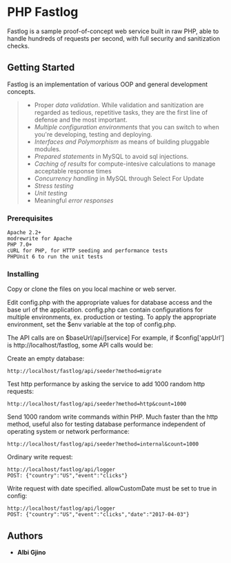 # PHP Fastlog

Fastlog is a sample proof-of-concept web service built in raw PHP, able to handle hundreds of requests
per second, with full security and sanitization checks.

## Getting Started

Fastlog is an implementation of various OOP and general development concepts.
> - Proper *data validation*. While validation and sanitization are regarded as tedious, repetitive tasks, they are the first line of defense and the most important.
> - *Multiple configuration environments* that you can switch to when you're developing, testing and deploying.
> - *Interfaces and Polymorphism* as means of building pluggable modules.
> - *Prepared statements* in MySQL to avoid sql injections.
> - *Caching of results* for compute-intesive calculations to manage acceptable response times
> - *Concurrency handling* in MySQL through Select For Update
> - *Stress testing*
> - *Unit testing*
> - Meaningful *error responses*

### Prerequisites

```
Apache 2.2+
modrewrite for Apache
PHP 7.0+
cURL for PHP, for HTTP seeding and performance tests
PHPUnit 6 to run the unit tests
```

### Installing

Copy or clone the files on you local machine or web server.

Edit config.php with the appropriate values for database access and the base url of the application.
config.php can contain configurations for multiple environments, ex. production or testing. To apply the appropriate
environment, set the $env variable at the top of config.php.

The API calls are on $baseUrl/api/[service]
For example, if $config['appUrl'] is http://localhost/fastlog, some API calls would be:

Create an empty database:
```
http://localhost/fastlog/api/seeder?method=migrate
```
Test http performance by asking the service to add 1000 random http requests:
```
http://localhost/fastlog/api/seeder?method=http&count=1000
```
Send 1000 random write commands within PHP. Much faster than the http method, useful also for testing database performance independent of operating system or network performance:
```
http://localhost/fastlog/api/seeder?method=internal&count=1000
```
Ordinary write request:
```
http://localhost/fastlog/api/logger
POST: {"country":"US","event":"clicks"}
```
Write request with date specified. allowCustomDate must be set to true in config:
```
http://localhost/fastlog/api/logger
POST: {"country":"US","event":"clicks","date":"2017-04-03"}
```
## Authors

* **Albi Gjino**

